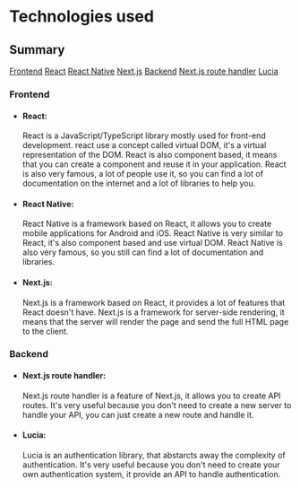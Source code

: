 # Technologies used

## Summary
[Frontend](#frontend)
    [React](#react)
    [React Native](#react-native)
    [Next.js](#nextjs)
[Backend](#backend)
    [Next.js route handler](#nextjs-route-handler)
    [Lucia](#lucia)

### Frontend
- #### React:
    React is a JavaScript/TypeScript library mostly used for front-end development. react use a concept called virtual DOM, it's a virtual representation of the DOM. React is also component based, it means that you can create a component and reuse it in your application. React is also very famous, a lot of people use it, so you can find a lot of documentation on the internet and a lot of libraries to help you.
- #### React Native:
    React Native is a framework based on React, it allows you to create mobile applications for Android and iOS. React Native is very similar to React, it's also component based and use virtual DOM. React Native is also very famous, so you still can find a lot of documentation and libraries.
- #### Next.js:
    Next.js is a framework based on React, it provides a lot of features that React doesn't have.
    Next.js is a framework for server-side rendering, it means that the server will render the page and send the full HTML page to the client.

### Backend
- #### Next.js route handler:
    Next.js route handler is a feature of Next.js, it allows you to create API routes. It's very useful because you don't need to create a new server to handle your API, you can just create a new route and handle it.
- #### Lucia:
    Lucia is an authentication library, that abstarcts away the complexity of authentication. It's very useful because you don't need to create your own authentication system, it provide an API to handle authentication.